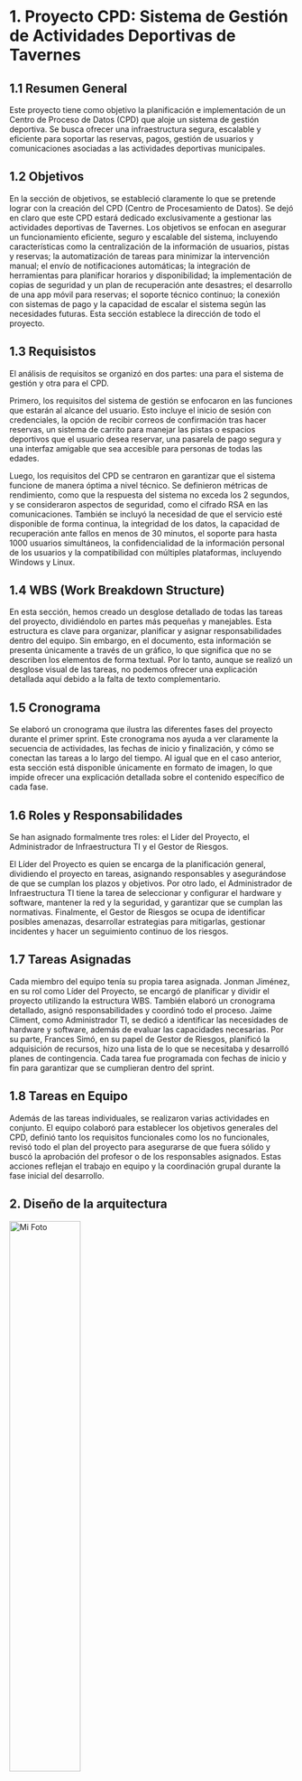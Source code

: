 # 1. Proyecto CPD: Sistema de Gestión de Actividades Deportivas de Tavernes

## 1.1 Resumen General
Este proyecto tiene como objetivo la planificación e implementación de un Centro de Proceso de Datos (CPD) que aloje un sistema de gestión deportiva. Se busca ofrecer una infraestructura segura, escalable y eficiente para soportar las reservas, pagos, gestión de usuarios y comunicaciones asociadas a las actividades deportivas municipales.

## 1.2 Objetivos 
En la sección de objetivos, se estableció claramente lo que se pretende lograr con la creación del CPD (Centro de Procesamiento de Datos). Se dejó en claro que este CPD estará dedicado exclusivamente a gestionar las actividades deportivas de Tavernes. Los objetivos se enfocan en asegurar un funcionamiento eficiente, seguro y escalable del sistema, incluyendo características como la centralización de la información de usuarios, pistas y reservas; la automatización de tareas para minimizar la intervención manual; el envío de notificaciones automáticas; la integración de herramientas para planificar horarios y disponibilidad; la implementación de copias de seguridad y un plan de recuperación ante desastres; el desarrollo de una app móvil para reservas; el soporte técnico continuo; la conexión con sistemas de pago y la capacidad de escalar el sistema según las necesidades futuras. Esta sección establece la dirección de todo el proyecto.

## 1.3 Requisistos
El análisis de requisitos se organizó en dos partes: una para el sistema de gestión y otra para el CPD.

Primero, los requisitos del sistema de gestión se enfocaron en las funciones que estarán al alcance del usuario. Esto incluye el inicio de sesión con credenciales, la opción de recibir correos de confirmación tras hacer reservas, un sistema de carrito para manejar las pistas o espacios deportivos que el usuario desea reservar, una pasarela de pago segura y una interfaz amigable que sea accesible para personas de todas las edades.

Luego, los requisitos del CPD se centraron en garantizar que el sistema funcione de manera óptima a nivel técnico. Se definieron métricas de rendimiento, como que la respuesta del sistema no exceda los 2 segundos, y se consideraron aspectos de seguridad, como el cifrado RSA en las comunicaciones. También se incluyó la necesidad de que el servicio esté disponible de forma continua, la integridad de los datos, la capacidad de recuperación ante fallos en menos de 30 minutos, el soporte para hasta 1000 usuarios simultáneos, la confidencialidad de la información personal de los usuarios y la compatibilidad con múltiples plataformas, incluyendo Windows y Linux.

## 1.4 WBS (Work Breakdown Structure)
En esta sección, hemos creado un desglose detallado de todas las tareas del proyecto, dividiéndolo en partes más pequeñas y manejables. Esta estructura es clave para organizar, planificar y asignar responsabilidades dentro del equipo. Sin embargo, en el documento, esta información se presenta únicamente a través de un gráfico, lo que significa que no se describen los elementos de forma textual. Por lo tanto, aunque se realizó un desglose visual de las tareas, no podemos ofrecer una explicación detallada aquí debido a la falta de texto complementario.

## 1.5 Cronograma
Se elaboró un cronograma que ilustra las diferentes fases del proyecto durante el primer sprint. Este cronograma nos ayuda a ver claramente la secuencia de actividades, las fechas de inicio y finalización, y cómo se conectan las tareas a lo largo del tiempo. Al igual que en el caso anterior, esta sección está disponible únicamente en formato de imagen, lo que impide ofrecer una explicación detallada sobre el contenido específico de cada fase.

## 1.6 Roles y Responsabilidades
Se han asignado formalmente tres roles: el Líder del Proyecto, el Administrador de Infraestructura TI y el Gestor de Riesgos.

El Líder del Proyecto es quien se encarga de la planificación general, dividiendo el proyecto en tareas, asignando responsables y asegurándose de que se cumplan los plazos y objetivos. Por otro lado, el Administrador de Infraestructura TI tiene la tarea de seleccionar y configurar el hardware y software, mantener la red y la seguridad, y garantizar que se cumplan las normativas. Finalmente, el Gestor de Riesgos se ocupa de identificar posibles amenazas, desarrollar estrategias para mitigarlas, gestionar incidentes y hacer un seguimiento continuo de los riesgos.

## 1.7 Tareas Asignadas
Cada miembro del equipo tenía su propia tarea asignada. Jonman Jiménez, en su rol como Líder del Proyecto, se encargó de planificar y dividir el proyecto utilizando la estructura WBS. También elaboró un cronograma detallado, asignó responsabilidades y coordinó todo el proceso. Jaime Climent, como Administrador TI, se dedicó a identificar las necesidades de hardware y software, además de evaluar las capacidades necesarias. Por su parte, Frances Simó, en su papel de Gestor de Riesgos, planificó la adquisición de recursos, hizo una lista de lo que se necesitaba y desarrolló planes de contingencia. Cada tarea fue programada con fechas de inicio y fin para garantizar que se cumplieran dentro del sprint.

## 1.8 Tareas en Equipo
Además de las tareas individuales, se realizaron varias actividades en conjunto. El equipo colaboró para establecer los objetivos generales del CPD, definió tanto los requisitos funcionales como los no funcionales, revisó todo el plan del proyecto para asegurarse de que fuera sólido y buscó la aprobación del profesor o de los responsables asignados. Estas acciones reflejan el trabajo en equipo y la coordinación grupal durante la fase inicial del desarrollo.

## 2. Diseño de la arquitectura

<img src="/img/sprint1/1. Diseño de la arquitectura del diseñov2.jpg" width="50%" height="auto" alt="Mi Foto">

Vlans:
Vlan Estaciones: 192.168.10.0
Vlans Servidores: 192.168.20.0
Vlan Backups: 192.168.30.0

Se ha elegido esta sala de servidores porque cumple con los requisitos de seguridad, ventilación y accesibilidad necesarios para un correcto funcionamiento. Además, ofrece el espacio adecuado para la instalación y mantenimiento del equipo, garantizando una infraestructura estable y eficiente.

Por otra parte, se han creado tres VLANs: una destinada a las estaciones, con el fin de no mezclar información y evitar la saturación de la red; otra para los servidores, con el objetivo de incrementar la seguridad y la fiabilidad; y una tercera para backups, ya que se requiere un espacio separado para almacenar toda la información. Además, se ha instalado un servidor de respaldo en otro edificio como medida de prevención ante riesgos como incendios, inundaciones, etc., con el propósito de no perder los datos almacenados y permitir el balanceo de carga, es decir, transferir toda la información al servidor de respaldo en caso necesario.

## 2.1 Selección de hardware y software 

### 2.1.2 Hardware 

| **ELEMENTO** | **CANTIDAD** | **COSTE (unidad)** | **COSTE TOTAL** |
| ------------------------ | - | - | - |
| Servidor de aplicaciones  | 1 | 3.776€ | 3.776€ |
| Servidor de bases de datos | 1 | 4.777€ | 4.777€ |
| Servidor de respaldo | 2 | 3.000 € | 6.000 € |
| NAS (10TB escalable) | 1 | 1.500 € | 1.500 € |
| Estaciones de trabajo | 3 | 800 € | 2.400 € |
| Switches de red Gigabit (paquete 24) | 2 | 215€ | 430€ |
| Routers | 2 | 210€ | 420€ |
| AP Wifi | 1 | 137€ | 137€ |
| Medidas de seguridad físicas | 1 | 3.500 € | 3.500 € |
| SAI | 1 | 278€ | 278€ |
| **TOTAL** | | | **28.318 €** |

**Servidor de aplicaciones:**  

- Hemos utilizado un servidor Dell en concreto el PowerEdge R740, ideal para aplicaciones empresariales exigentes y virtualización  
- Soporta hasta dos procesadores Intel Xenon escalables, nosotros nos hemos decantado por el Intel Xenon Platinum 8253 2.2G 
- Hasta 1 TB pero puede ser escalable de RAM DDR4 (brutal para bases de datos y cargas pesadas). 
- Soporte para NVMe SSDs (velocidad de almacenamiento extrema). 
- Muy usado para virtualización (en nuestro caso Hyper-V), bases de datos y servidores web. 

**Servidor de base de datos:**

- Hemos utilizado un servidor Dell en concreto el PowerEdge R750, ideal especialmente si buscas rendimiento, escalabilidad y confiabilidad en entornos empresariales. 
- Alto rendimiento con procesadores Intel Xeon de última generación. 
- Gran capacidad de memoria RAM (hasta 4 TB) 
- Almacenamiento ultrarrápido con SSD NVMe muy bueno para nuestra empresa ya que nos hace falta fluideza. 

**Servidor de respaldo:** 

- Hemos utilizado un servidor Dell en concreto el PowerEdge R650XS, un servidor de rendimiento equilibrado para respaldo, bases de datos o virtualización
- El R650XS está diseñado para empresas que necesitan un servidor potente pero sin pagar de más por características que quizás no usen.
- Soporta hasta 12 discos (SATA, SAS o NVMe), lo que lo hace ideal para 
- Más memoria permite almacenar más caché en RAM, acelerando bases de 

  datos y reduciendo la dependencia del disco.

**NAS:**

- Hemos utilizado un NAS Synology DS1821ya que es una excelente opción si buscas un NAS potente, escalable y fiable para almacenamiento en red, copias de seguridad o incluso virtualización.
- Gran capacidad de almacenamiento y escalabilidad (8 bahias para discos escalable a 18) 
- Procesador potente con buena eficiencia energética (Usa un AMD Ryzen V1500B) 
- Expansión de RAM hasta 32 GB (Viene con 4 GB DDR4) 

**Estación de trabajo:** 

- Hemos utilizado las estaciones de la marca Dell, en concreto la Dell OptiPlex 7020 ya que es una gran opción si buscas un ordenador de sobremesa potente, fiable y eficiente para oficina, teletrabajo o tareas empresariales.
- Rendimiento potente con Intel Core i5-14500 
- Memoria DDR5 a 4800 MHz, mucho más rápida que la DDR4 (16GB RAM) 
- Disco SSD NVMe de 512GB, hasta 5 veces más rápido que un HDD.

**Switch de red Gigabyte:** 

- Hemos utilizado el switch Tenda TEG1118P-16-250W ya que un switch PoE de 18 puertos Gigabit con funcionalidades avanzadas como VLAN, QoS y transmisión extendida hasta 250 metros, lo que lo hace ideal para redes empresariales, cámaras IP, VoIP y puntos de acceso WiFi.  

**Router:** 

- Hemos utilizado el MikroTik hAP ax³ (C53UiG+5HPaxD2HPaxD) es un router WiFi 6 de alto rendimiento con potente hardware, seguridad avanzada y gran 
flexibilidad, ideal para usuarios exigentes, oficinas y empresariales pequeñas. 
- Procesador potente para multitarea y redes exigentes

**SAI:** 

- Hemos utilizado el SAI Online 1000 VA LCD SH ya que este modelo es ideal para empresas pequeñas y medianas. 
- Proporciona alimentación ininterrumpida en caso de corte de energía, 

  asegurando que tus dispositivos sigan funcionando sin interrupciones.

- El SAI protege contra sobrecargas y cortocircuitos y cuenta con apagado automático cuando la batería está baja para evitar dañar tus dispositivos.

### 2.1.3 Software 

| ELEMENTO                                                  | LICENCIAS | COSTE (unidad) | COSTE TOTAL |
|-----------------------------------------------------------|-----------|----------------|-------------|
| Sistema operativo servidores (Windows Server)             | 4         | 0 €            | 0 €         |
| Soporte empresarial (MySQL)                               | 1         | 2.000 €        | 2.000 €     |
| Software de backup (Aomei Backup)                         | 1         | 700 €          | 700 €       |
| Sistema de virtualización (VMWare Workstation Pro)        | 1         | 193 €          | 193 €       |
| Antivirus y herramientas de seguridad (F-Secure)          | 10        | 10 €           | 100 €       |
| Monitorización (Pandora FMS)                              | 1         | 34 €           | 34 €        |
| **TOTAL**                                                 |           |                | **3.027 €** |


**Sistema operativo servidores:**

- Hemos utilizado Windows Server ya que es idela para empresas pequeñas que no quieren complicarse con otros sistemas operativos.
- Ofrece muchas funciones de seguridad avanzadas (Windows Defender Antivirus y Firewall). 
- Escalabilidad a medida que creces (WS se adapta a las b¡necesidades cambiantes de tu empresa).

**Soporte empresarial:** 

- Hemos utilizado MySQL ya que para una empresa es una opción muy popular debido a su fiabilidad, escalabilidad y flexibilidad, especialmente en entornos 
de bases de datos donde se requiere alta disponibilidad y buen rendimiento.
- MySQL es un sistema de gestión de bases de datos gratuito y de código abierto. 
- MySQL es conocido por su velocidad y eficiencia, manejando con facilidad tanto pequeñas aplicaciones como grandes volúmenes de datos.

**Software de backup:** 

- Hemos utilizado Aomei Backupper ya que es una herramienta de respaldo y recuperación de datos que puede ser muy útil para empresas de cualquier tamaño.  
- AOMEI Backupper permite realizar copias de seguridad completas, incrementales o diferenciales.
- AOMEI Backupper es fácil de usar, incluso para usuarios sin mucha experiencia técnica, con una interfaz gráfica intuitiva.

**Sistema de virtualización:** 

- Hemos utilizado VMWare Workstation Pro ya que es una herramienta de virtualización de escritorios de alto rendimiento que puede ser increíblemente útil para empresas, especialmente en entornos de desarrollo, pruebas y administración de sistemas.
- VMware Workstation Pro permite crear y gestionar múltiples máquinas virtuales en un solo equipo físico. 
- La virtualización permite ejecutar varios sistemas operativos en un solo equipo, lo que reduce la necesidad de hardware adicional y optimiza los recursos.
- Proporciona opciones de cifrado de máquinas virtuales y control de acceso.

## 2.2 Diseño de la seguridad del sistema
Se implementaron diversas defensas para protegerse de posibles ciberataques, incluyendo firewalls, autenticación multifactor, cifrado de datos y auditorías de seguridad. Para minimizar las interrupciones en la red, se propusieron conexiones redundantes, balanceo de carga y medidas de protección contra ataques DDoS. En lo que respecta a la seguridad física, se sugirió el uso de tarjetas de acceso, cámaras de videovigilancia y personal de seguridad. Para hacer frente a desastres naturales y cortes de energía, se incorporaron infraestructuras resistentes, sistemas de extinción, sensores ambientales, SAI y generadores de respaldo.

### 2.2.1 Amenazas internas
Se propuso capacitar al personal, gestionar adecuadamente los accesos con privilegios mínimos, monitorear la actividad interna y asegurar la protección antivirus en las estaciones de trabajo.

### 2.2.2 Políticas de acceso
Se establecieron reglas como la obligación de utilizar VPN cifradas para accesos remotos, la implementación de contraseñas seguras que se actualizan cada tres meses, y la asignación de permisos mínimos necesarios para cada usuario.

## 2.3 Plan de recuperación ante desastres
Para garantizar la continuidad operativa del CPD ante incidentes, se diseñó un plan de recuperación. Se estableció un sistema de copias de seguridad con tres tipos: incrementales (diarias), diferenciales (semanales) y completas (mensuales). Estas copias se almacenan en sistemas locales (RAID).

### 2.3.1 Configuración del RAID 5
###  Mediante Hardware
#### Primer intento
Con una tarjeta controladora de RAID, proporcionada por el profesor.
#### Problemas
La tarjeta controladora no era compatible con la placa base. No se pudo encontrar solución a esto asi que buscamos otra opción
#### Segundo Intento
Haciendo uso de la funcionalidad de Windows para crear RAIDs se intento conectar 4 discos a la maquina, siendo uno el del Sistema operativo y los tres para el RAID 5.
#### Problemas
La fuente de alimentación solo puede dar energía máximo a tres discos duros a la vez, no tiene capacidad para admitir un cuarto disco.
### Tercer Intento
También se intento fue conectar tres discos duros a la fuente de alimentación

y haciendo uso de un adaptar de USB 3.0 a SATA 3, se instalo en una SSD de 120GB el Sistema operativo Windows Server, conectado al adaptador.

![](./img/sprint3/Aspose.Words.f85ec990-6622-4a86-afb3-5340b525395c.016.jpeg)
#### Problemas
El ordenador no tiene la capacidad para poder iniciar por BOOT el USB, dando pantallazos azules sin poder proseguir con el RAID 5 y perdiendo acceso al Windows Server.
#### Conclusión
Se llego a la conclusión que no era posible hacer un RAID 5 mediante Hardware, optando a realizar un RAID 5 por So ftwware.

### Mediante Software

#### Grupos de Almacenamiento

Usamos un disco extra para realizar el RAID 5, primero hay que inicializar el disco. Esto se realizad des de Administración de Discos.

![](./img/sprint3/Aspose.Words.f85ec990-6622-4a86-afb3-5340b525395c.017.png)

Se debe crear un nuevo volumen simple.

![](./img/sprint3/Aspose.Words.f85ec990-6622-4a86-afb3-5340b525395c.018.png)


Tambien hay que reducir el tamaño del disco del sistema operativo o añadir un nuevo disco. Y añadir un disco vacio.

![](./img/sprint3/Aspose.Words.f85ec990-6622-4a86-afb3-5340b525395c.019.png)

![](./img/sprint3/Aspose.Words.f85ec990-6622-4a86-afb3-5340b525395c.020.png)

La letra asignada sera la D.

![](./img/sprint3/Aspose.Words.f85ec990-6622-4a86-afb3-5340b525395c.021.png)

Ahora crearemos 3 unidades vhd en el apartado Acción.

![](./img/sprint3/Aspose.Words.f85ec990-6622-4a86-afb3-5340b525395c.022.png)


Examinaremos donde queremos crear y guardar los archivos y el tamaño.

![](./img/sprint3/Aspose.Words.f85ec990-6622-4a86-afb3-5340b525395c.023.png)

![](./img/sprint3/Aspose.Words.f85ec990-6622-4a86-afb3-5340b525395c.024.png)


Ahora ya tenemos los discos creados.

![](./img/sprint3/Aspose.Words.f85ec990-6622-4a86-afb3-5340b525395c.025.png)

Para continuar con en el Administrador del servidor nos dirigiremos a Servicios de archivos y de almacenamiento.

![](./img/sprint3/Aspose.Words.f85ec990-6622-4a86-afb3-5340b525395c.026.png)

Dentro a Grupo de almacenamiento.

![](./img/sprint3/Aspose.Words.f85ec990-6622-4a86-afb3-5340b525395c.027.png)


Debemos actualizar para buscar el grupo primordial.

![](./img/sprint3/Aspose.Words.f85ec990-6622-4a86-afb3-5340b525395c.028.png)

Ahora nuevo grupo.

![](./img/sprint3/Aspose.Words.f85ec990-6622-4a86-afb3-5340b525395c.029.png)



Y ahora los pasos mas importantes. Asignar un  nombre a el grupo:

![](./img/sprint3/Aspose.Words.f85ec990-6622-4a86-afb3-5340b525395c.030.png)

Seleccionar el disco físico.

![](./img/sprint3/Aspose.Words.f85ec990-6622-4a86-afb3-5340b525395c.031.png)


Crear el grupo de volúmenes.

![](./img/sprint3/Aspose.Words.f85ec990-6622-4a86-afb3-5340b525395c.032.png)

Esperamos que el proceso termine y cerramos la ventana.

![](./img/sprint3/Aspose.Words.f85ec990-6622-4a86-afb3-5340b525395c.033.png)


Lo siguiente seria ir a Discos virtuales, donde tenemos que añadir el grupo que habíamos creado.

![](./img/sprint3/Aspose.Words.f85ec990-6622-4a86-afb3-5340b525395c.034.png)

![](./img/sprint3/Aspose.Words.f85ec990-6622-4a86-afb3-5340b525395c.035.png)


Ahora crearemos un nuevo disco virtual. Estas acciones las haremos para los tres discos.

Nombre:

![](./img/sprint3/Aspose.Words.f85ec990-6622-4a86-afb3-5340b525395c.036.png)

La distribución debe ser simple para que funcione.

![](./img/sprint3/Aspose.Words.f85ec990-6622-4a86-afb3-5340b525395c.037.png)


Aprovisionamiento Fijo.

![](./img/sprint3/Aspose.Words.f85ec990-6622-4a86-afb3-5340b525395c.038.png)

El tamaño que deseamos o máximo.

![](./img/sprint3/Aspose.Words.f85ec990-6622-4a86-afb3-5340b525395c.039.png)



Luego seria crear.

![](./img/sprint3/Aspose.Words.f85ec990-6622-4a86-afb3-5340b525395c.040.png)

Ahora en administrador de discos.

Podemos crear un RAID5 y ver el procedimiento de este.

![](./img/sprint3/Aspose.Words.f85ec990-6622-4a86-afb3-5340b525395c.041.png)


## 2.3.2 Pruebas del RAID5

 Documentación de las pruebas de fallo del RAID 5 instalado en nuestro servidor y de la recuperación de los datos almacenados.

 El primer paso será crear el raid 5, como podemos ver esta bien creado ya que no nos da ningún error.

![](/img/sprint4/raid/image1.png)

 Después, se le añaden datos a la carpeta de almacenamiento del raid.

![](/img/sprint4/raid/image2.png)

Simular el fallo del RAID eliminando la conexión de uno de los tres discos

![](/img/sprint4/raid/image3.png)

 Vemos que el disco está desactivado ya que hemos provocado un fallo para comprobar que está bien hecho.

![](/img/sprint4/raid/image4.png)
Seleccionar la opción de reparar el volumen para añadir un disco nuevo al raid.

![](/img/sprint4/raid/image5.png)

 Seleccionar el disco que se añadirá de nuevo al RAID para arreglarlo.

![](/img/sprint4/raid/image6.png)

 Sincronizar discos ya recuperados para comprobar que no se ha perdido información.

![](/img/sprint4/raid/image7.png)
 Para finalizar comprobamos que el disco esta activo y que no se ha perdido ninguna información.

![](/img/sprint4/raid/image8.png)

### 2.3.1 Pruebas de copias de seguridad

 Para hacer las pruebas de las copias de seguridad hemos seleccionado el software AOMEI Backupper en su versión para servidores.

### 2.1 Copia de seguridad completa

 El primer paso que hemos llevado a cabo ha sido la instalación del programa AOMEI Backupper. Una vez instalado y ejecutado elegimos la opción de probar el servicio.

![](img/sprint4/aomei/image1.png)

 Después de haber instalado el Aomei tendremos que seleccionar la opción de crear una nueva copia de seguridad

![](img/sprint4/aomei/image2.png)

 El siguiente paso será crear una copia de seguridad del sistema ya que lo que queremos es crear una imagen de todo el sistema.

![](img/sprint4/aomei/image3.png)

 A continuación seleccionaremos los discos y particiones de los que vamos hacer la copia. Además de la carpeta y el nombre que le pondremos a la nueva copia de seguridad.

![](img/sprint4/aomei/image4.png)

 Empieza a realizarse la copia en la carpeta seleccionada.

![](img/sprint4/aomei/image5.png)

 Se finaliza la copia de seguridad.

![](img/sprint4/aomei/image6.png)

 Al finalizar la copia ya tendremos los datos copiados en la carpeta seleccionada.

![](img/sprint4/aomei/image7.png)

### 2.2 Copia de seguridad incremental

Seleccionar la opción de hacer una copia de seguridad incremental respaldada en la copia completa hecha anteriormente.

> ![](img/sprint4/aomei/image8.png)

 Introducimos un comentario para saber que copia estamos creando.

![](img/sprint4/aomei/image9.png)

 Comienza la copia de seguridad incremental.

![](img/sprint4/aomei/image10.png)

 Finaliza la copia de seguridad está hecha correctamente

![](img/sprint4/aomei/image11.png)

##  Equipo de Desarrollo
- Frances Simó Olma  
- Jaime Climent Cardona  
- Jonman Jiménez Mendoza
